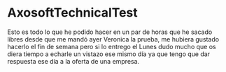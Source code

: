 # AxosoftTechnicalTest
Esto es todo lo que he podido hacer en un par de horas que he sacado libres desde que me mandó ayer Veronica la prueba, me hubiera gustado hacerlo el fin de semana pero si lo entrego el Lunes dudo mucho que os diera tiempo a echarle un vistazo ese mismo día ya que tengo que dar respuesta ese día a la oferta de una empresa.
